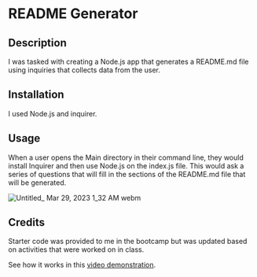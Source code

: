 # README Generator

## Description

I was tasked with creating a Node.js app that generates a README.md file using inquiries that collects data from the user.

## Installation

I used Node.js and inquirer.

## Usage

When a user opens the Main directory in their command line, they would install Inquirer and then use Node.js on the index.js file. This would ask a series of questions that will fill in the sections of the README.md file that will be generated.

![Untitled_ Mar 29, 2023 1_32 AM webm](https://github.com/MrMessyFace/readme-generator/assets/121585545/8fd486ba-dd90-4f1a-b402-1676dad70cd9)

## Credits

Starter code was provided to me in the bootcamp but was updated based on activities that were worked on in class.

See how it works in this [video demonstration](https://drive.google.com/file/d/1v2Nm0KMaARYUonXva0OYrHRYJcORxgTZ/view).
